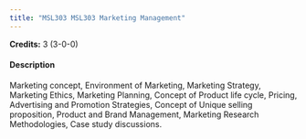 ```yaml
---
title: "MSL303 MSL303 Marketing Management"
---
```

**Credits:** 3 (3-0-0)

#### Description
Marketing concept, Environment of Marketing, Marketing Strategy, Marketing Ethics, Marketing Planning, Concept of Product life cycle, Pricing, Advertising and Promotion Strategies, Concept of Unique selling proposition, Product and Brand Management, Marketing Research Methodologies, Case study discussions.